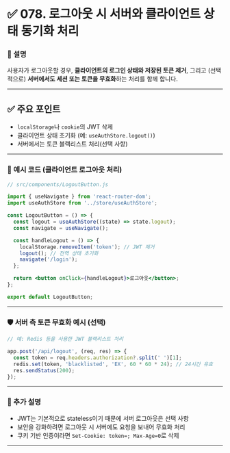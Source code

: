# ✅ 078. 로그아웃 시 서버와 클라이언트 상태 동기화 처리

### 📄 설명

사용자가 로그아웃할 경우,
**클라이언트의 로그인 상태와 저장된 토큰 제거**,
그리고 (선택적으로) **서버에서도 세션 또는 토큰을 무효화**하는 처리를 함께 합니다.

---

## ✅ 주요 포인트

* `localStorage`나 `cookie`의 JWT 삭제
* 클라이언트 상태 초기화 (예: `useAuthStore.logout()`)
* 서버에서는 토큰 블랙리스트 처리(선택 사항)

---

### 📁 예시 코드 (클라이언트 로그아웃 처리)

```jsx
// src/components/LogoutButton.js

import { useNavigate } from 'react-router-dom';
import useAuthStore from '../store/useAuthStore';

const LogoutButton = () => {
  const logout = useAuthStore((state) => state.logout);
  const navigate = useNavigate();

  const handleLogout = () => {
    localStorage.removeItem('token'); // JWT 제거
    logout(); // 전역 상태 초기화
    navigate('/login');
  };

  return <button onClick={handleLogout}>로그아웃</button>;
};

export default LogoutButton;
```

---

### 🛡 서버 측 토큰 무효화 예시 (선택)

```js
// 예: Redis 등을 사용한 JWT 블랙리스트 처리

app.post('/api/logout', (req, res) => {
  const token = req.headers.authorization?.split(' ')[1];
  redis.set(token, 'blacklisted', 'EX', 60 * 60 * 24); // 24시간 유효
  res.sendStatus(200);
});
```

---

### 📝 추가 설명

* JWT는 기본적으로 stateless이기 때문에 서버 로그아웃은 선택 사항
* 보안을 강화하려면 로그아웃 시 서버에도 요청을 보내어 무효화 처리
* 쿠키 기반 인증이라면 `Set-Cookie: token=; Max-Age=0`로 삭제

---
